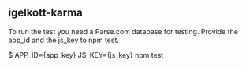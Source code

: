 igelkott-karma
--------------

To run the test you need a Parse.com database for testing. Provide the app_id and the js_key to npm test.

$ APP_ID={app_key} JS_KEY={js_key} npm test